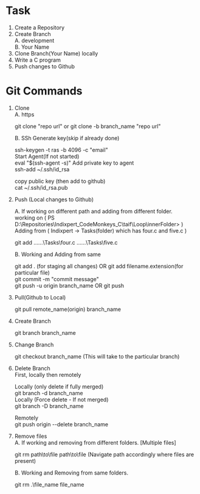 
# Task  
1. Create a Repository  
2. Create Branch  
   A. development  
   B. Your Name  
3. Clone Branch(Your Name) locally  
4. Write a C program  
5. Push changes to Github  


# Git Commands  
1. Clone  
   A. https  

      git clone "repo url" or git clone -b branch_name "repo url"  

   B. SSh 
      Generate key(skip if already done)  

      ssh-keygen -t ras -b 4096 -c "email"  
      Start Agent(If not started)   
        eval "$(ssh-agent -s)"
      Add private key to agent  
        ssh-add ~/.ssh/id_rsa 
        
      copy public key (then add to github)  
        cat ~/.ssh/id_rsa.pub  

2.  Push (Local changes to Github)  

    A. If working on different path and adding from different folder.  
       working on ( PS D:\Repositories\Indixpert_CodeMonkeys_C\taif\Loop\innerFolder> )   
       Adding from ( Indixpert -> Tasks(folder) which has four.c and five.c )  

       git add ..\..\..\Tasks\four.c ..\..\..\Tasks\five.c 
           

    B. Working and Adding from same  

       git add . (for staging all changes) OR git add filename.extension(for particular file)  
       git commit -m "commit message"  
       git push -u origin branch_name OR git push  



3. Pull(Github to Local)  

   git pull remote_name(origin) branch_name  

4. Create Branch  

   git branch branch_name  

5. Change Branch  

   git checkout branch_name (This will take to the particular branch)  

6. Delete Branch  
   First, locally then remotely  

   Locally (only delete if fully merged)  
     git branch -d branch_name  
   Locally (Force delete - If not merged)  
     git branch -D branch_name  
    
   Remotely  
   git push origin --delete branch_name 

 7. Remove files  
    A. If working and removing from different folders. [Multiple files]  

       git rm path\to\file path\to\file        (Navigate path accordingly where files are present)  

    B. Working and Removing from same folders.  

       git rm .\file_name file_name   

  

      

